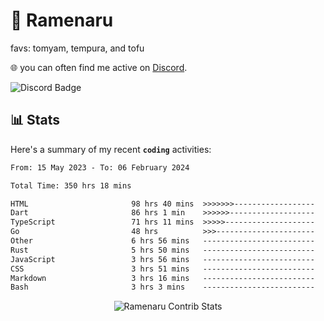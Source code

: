 # 🍜 Ramenaru
favs: tomyam, tempura, and tofu

🌐 you can often find me active on [Discord](https://discordapp.com/users/503291004200157185).

![Discord Badge](https://dcbadge.vercel.app/api/shield/503291004200157185)

## 📊 Stats

Here's a summary of my recent **`coding`** activities:

<!--START_SECTION:waka-->

```txt
From: 15 May 2023 - To: 06 February 2024

Total Time: 350 hrs 18 mins

HTML                       98 hrs 40 mins  >>>>>>>------------------   28.17 %
Dart                       86 hrs 1 min    >>>>>>-------------------   24.56 %
TypeScript                 71 hrs 11 mins  >>>>>--------------------   20.32 %
Go                         48 hrs          >>>----------------------   13.70 %
Other                      6 hrs 56 mins   -------------------------   01.98 %
Rust                       5 hrs 50 mins   -------------------------   01.67 %
JavaScript                 3 hrs 56 mins   -------------------------   01.12 %
CSS                        3 hrs 51 mins   -------------------------   01.10 %
Markdown                   3 hrs 16 mins   -------------------------   00.94 %
Bash                       3 hrs 3 mins    -------------------------   00.87 %
```

<!--END_SECTION:waka-->

<div style="text-align: center;">
   <img align="center" src="https://github-readme-streak-stats.herokuapp.com/?user=Ramenaru&theme=dark&card_width=520" alt="Ramenaru Contrib Stats" />
</div>

